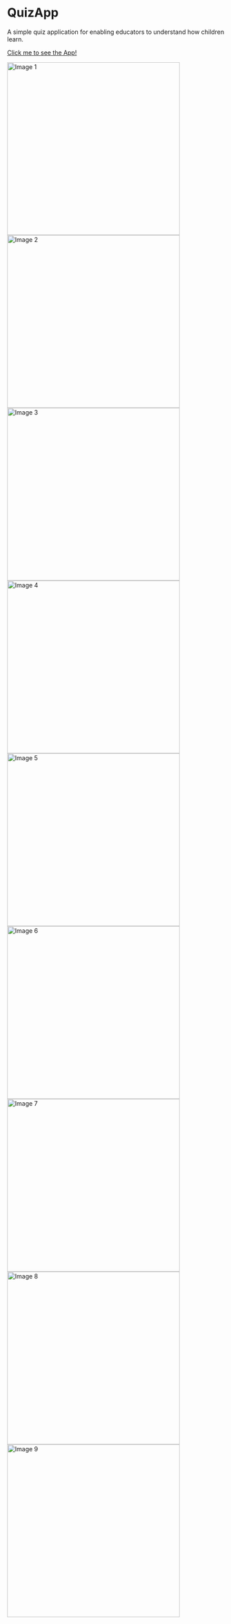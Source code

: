 # QuizApp

A simple quiz application for enabling educators to understand how children learn.

[Click me to see the App!](https://tanofallcodes.github.io/QuizApp/)


<img width="400" alt="Image 1" src="https://github.com/user-attachments/assets/29a11c7b-72bc-4b65-aef7-8082650b04b0" />
<img width="400" alt="Image 2" src="https://github.com/user-attachments/assets/d3c32e57-fe47-41a2-9153-4a77e52ed144" />
<img width="400" alt="Image 3" src="https://github.com/user-attachments/assets/90f86ef9-cd57-49d2-8a42-e3dc65f48941" />
<img width="400" alt="Image 4" src="https://github.com/user-attachments/assets/3be15b4a-431c-4687-bc6f-4e3a7e4d0968" />
<img width="400" alt="Image 5" src="https://github.com/user-attachments/assets/4d184bbf-a5b1-4ba0-ac48-c62aeae92c8a" />
<img width="400" alt="Image 6" src="https://github.com/user-attachments/assets/8d90b4c5-0bb9-48ae-90bf-13cd8ac202ef" />
<img width="400" alt="Image 7" src="https://github.com/user-attachments/assets/e0a47a1f-fb69-4dc3-9ec5-0cbbaeefce2e" />
<img width="400" alt="Image 8" src="https://github.com/user-attachments/assets/5d54f6ae-9cf6-410f-a844-df30b300125e" />
<img width="400" alt="Image 9" src="https://github.com/user-attachments/assets/7be183c9-0e55-450e-9e63-0408a8d4ef84" />
